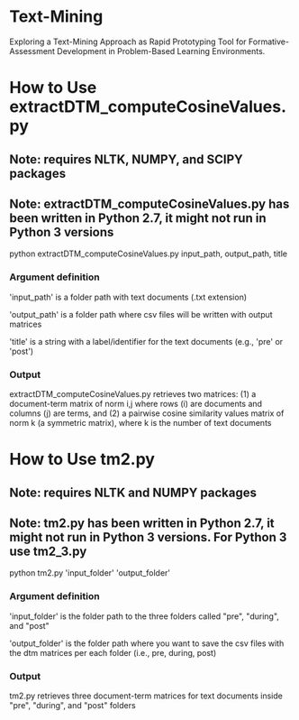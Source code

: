 # Text-Mining
Exploring a Text-Mining Approach as Rapid Prototyping Tool for Formative-Assessment Development in Problem-Based Learning Environments.

# How to Use extractDTM_computeCosineValues.py
## Note: requires NLTK, NUMPY, and SCIPY packages
## Note: extractDTM_computeCosineValues.py has been written in Python 2.7, it might not run in Python 3 versions

python extractDTM_computeCosineValues.py input_path, output_path, title

### Argument definition
'input_path' is a folder path with text documents (.txt extension)

'output_path' is a folder path where csv files will be written with output matrices

'title' is a string with a label/identifier for the text documents (e.g., 'pre' or 'post')

### Output
extractDTM_computeCosineValues.py retrieves two matrices: (1) a document-term matrix of norm i,j where rows (i) are documents and columns (j) are terms, 
and (2) a pairwise cosine similarity values matrix of norm k (a symmetric matrix), where k is the number of text documents

# How to Use tm2.py
## Note: requires NLTK and NUMPY packages
## Note: tm2.py has been written in Python 2.7, it might not run in Python 3 versions. For Python 3 use tm2_3.py

python tm2.py 'input_folder' 'output_folder'

### Argument definition
'input_folder' is the folder path to the three folders called "pre", "during", and "post"

'output_folder' is the folder path where you want to save the csv files with the dtm matrices per each folder (i.e., pre, during, post)

### Output
tm2.py retrieves three document-term matrices for text documents inside "pre", "during", and "post" folders
